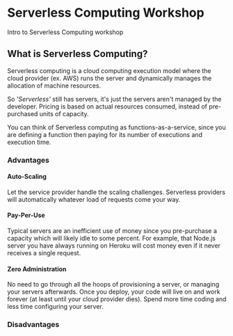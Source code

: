 # Serverless Computing Workshop
Intro to Serverless Computing workshop


## What is Serverless Computing?
Serverless computing is a cloud computing execution model where the cloud provider (ex. AWS) runs the server and dynamically manages the allocation of machine resources.


So *'Serverless'* still has servers, it's just the servers aren't managed by the developer.
Pricing is based on actual resources consumed, instead of pre-purchased units of capacity. 

You can think of Serverless computing as functions-as-a-service, since you are defining a function then paying for its number of executions and execution time.

### Advantages
#### Auto-Scaling
Let the service provider handle the scaling challenges. Serverless providers will automatically whatever load of requests come your way. 

#### Pay-Per-Use
Typical servers are an inefficient use of money since you pre-purchase a capacity which will likely idle to some percent. For example, that Node.js server you have always running on Heroku will cost money even if it never receives a single request.

#### Zero Administration
No need to go through all the hoops of provisioning a server, or managing your servers afterwards. Once you deploy, your code will live on and work forever (at least until your cloud provider dies). 
Spend more time coding and less time configuring your server.

### Disadvantages 

